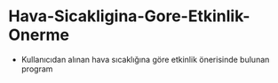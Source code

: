 # Hava-Sicakligina-Gore-Etkinlik-Onerme
- Kullanıcıdan alınan hava sıcaklığına göre etkinlik önerisinde bulunan program
